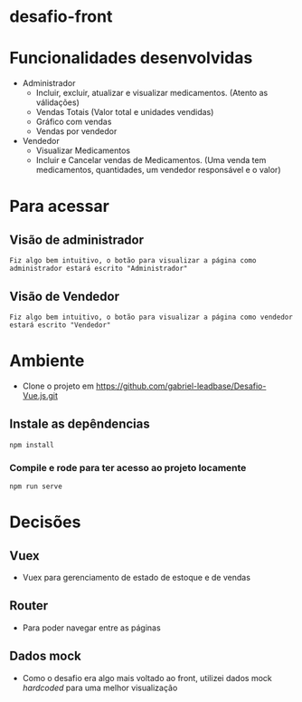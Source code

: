 # desafio-front

# Funcionalidades desenvolvidas 
  * Administrador
    * Incluir, excluir, atualizar e visualizar medicamentos. (Atento as válidações)
    * Vendas Totais (Valor total e unidades vendidas)
    * Gráfico com vendas 
    * Vendas por vendedor
  * Vendedor
    * Visualizar Medicamentos
    * Incluir e Cancelar vendas de Medicamentos. (Uma venda tem medicamentos, quantidades, um vendedor responsável e o valor)

# Para acessar
  ## Visão de administrador 
    Fiz algo bem intuitivo, o botão para visualizar a página como administrador estará escrito "Administrador"
  ## Visão de Vendedor 
    Fiz algo bem intuitivo, o botão para visualizar a página como vendedor estará escrito "Vendedor"

# Ambiente 
  * Clone o projeto em https://github.com/gabriel-leadbase/Desafio-Vue.js.git


## Instale as depêndencias
```
npm install
```

### Compile e rode para ter acesso ao projeto locamente
```
npm run serve
```

# Decisões
## Vuex
  * Vuex para gerenciamento de estado de estoque e de vendas
## Router 
  * Para poder navegar entre as páginas
## Dados mock
  * Como o desafio era algo mais voltado ao front, utilizei dados mock _hardcoded_ para uma melhor visualização